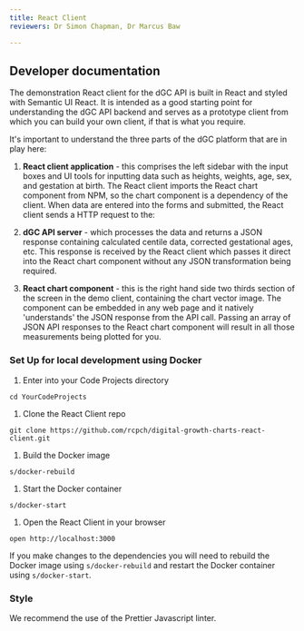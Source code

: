```yaml
---
title: React Client
reviewers: Dr Simon Chapman, Dr Marcus Baw

---
```


## Developer documentation

The demonstration React client for the dGC API is built in React and styled with Semantic UI React. It is intended as a good starting point for understanding the dGC API backend and serves as a prototype client from which you can build your own client, if that is what you require.

It's important to understand the three parts of the dGC platform that are in play here:

1. **React client application** - this comprises the left sidebar with the input boxes and UI tools for inputting data such as heights, weights, age, sex, and gestation at birth. The React client imports the React chart component from NPM, so the chart component is a dependency of the client. When data are entered into the forms and submitted, the React client sends a HTTP request to the:

1. **dGC API server** - which processes the data and returns a JSON response containing calculated centile data, corrected gestational ages, etc. This response is received by the React client which passes it direct into the React chart component without any JSON transformation being required.

1. **React chart component** - this is the right hand side two thirds section of the screen in the demo client, containing the chart vector image. The component can be embedded in any web page and it natively 'understands' the JSON response from the API call. Passing an array of JSON API responses to the React chart component will result in all those measurements being plotted for you.

### Set Up for local development using Docker

1. Enter into your Code Projects directory
```console
cd YourCodeProjects
```

1. Clone the React Client repo
```console
git clone https://github.com/rcpch/digital-growth-charts-react-client.git
```

1. Build the Docker image
```console
s/docker-rebuild
```

1. Start the Docker container
```console
s/docker-start
```

1. Open the React Client in your browser
```console
open http://localhost:3000
```

If you make changes to the dependencies you will need to rebuild the Docker image using `s/docker-rebuild` and restart the Docker container using `s/docker-start`.



### Style

We recommend the use of the Prettier Javascript linter.
